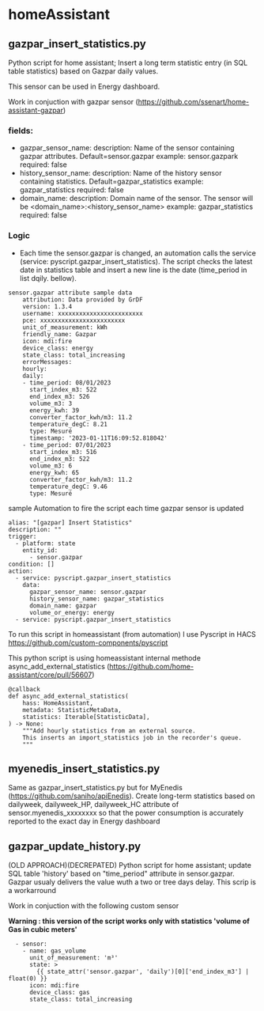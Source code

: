 # homeAssistant
## gazpar_insert_statistics.py
Python script for home assistant; Insert a long term statistic entry (in SQL table statistics) based on Gazpar daily values. 

This sensor can be used in Energy dashboard.

Work in conjuction with gazpar sensor (https://github.com/ssenart/home-assistant-gazpar)


### fields:
* gazpar_sensor_name:
     description: Name of the sensor containing gazpar attributes. Default=sensor.gazpar
     example: sensor.gazpark
     required: false
* history_sensor_name:
     description: Name of the history sensor containing statistics. Default=gazpar_statistics
     example: gazpar_statistics
     required: false
 * domain_name:
     description: Domain name of the sensor. The sensor will be <domain_name>:<history_sensor_name>
     example: gazpar_statistics
     required: false
     
### Logic
* Each time the sensor.gazpar is changed, an automation calls the service (service: pyscript.gazpar_insert_statistics). The script checks the latest date in statistics table and insert a new line is the date (time_period in list dqily. bellow). 


```
sensor.gazpar attribute sample data
    attribution: Data provided by GrDF
    version: 1.3.4
    username: xxxxxxxxxxxxxxxxxxxxxxxx
    pce: xxxxxxxxxxxxxxxxxxxxxxxx
    unit_of_measurement: kWh
    friendly_name: Gazpar
    icon: mdi:fire
    device_class: energy
    state_class: total_increasing
    errorMessages: 
    hourly: 
    daily: 
    - time_period: 08/01/2023
      start_index_m3: 522
      end_index_m3: 526
      volume_m3: 3
      energy_kwh: 39
      converter_factor_kwh/m3: 11.2
      temperature_degC: 8.21
      type: Mesuré
      timestamp: '2023-01-11T16:09:52.818042'
    - time_period: 07/01/2023
      start_index_m3: 516
      end_index_m3: 522
      volume_m3: 6
      energy_kwh: 65
      converter_factor_kwh/m3: 11.2
      temperature_degC: 9.46
      type: Mesuré
```

sample Automation to fire the script each time gazpar sensor is updated
```
alias: "[gazpar] Insert Statistics"
description: ""
trigger:
  - platform: state
    entity_id:
      - sensor.gazpar
condition: []
action:
  - service: pyscript.gazpar_insert_statistics
    data:
      gazpar_sensor_name: sensor.gazpar
      history_sensor_name: gazpar_statistics
      domain_name: gazpar
      volume_or_energy: energy
  - service: pyscript.gazpar_insert_statistics
```

To run this script in homeassistant (from automation) I use Pyscript in HACS https://github.com/custom-components/pyscript

This python script is using homeassistant internal methode async_add_external_statistics (https://github.com/home-assistant/core/pull/56607)
```
@callback
def async_add_external_statistics(
    hass: HomeAssistant,
    metadata: StatisticMetaData,
    statistics: Iterable[StatisticData],
) -> None:
    """Add hourly statistics from an external source.
    This inserts an import_statistics job in the recorder's queue.
    """
```


## myenedis_insert_statistics.py

Same as gazpar_insert_statistics.py but for MyEnedis (https://github.com/saniho/apiEnedis). Create long-term statistics based on dailyweek, dailyweek_HP, dailyweek_HC attribute of sensor.myenedis_xxxxxxxx so that the power consumption is accurately reported to the exact day in Energy dashboard 

## gazpar_update_history.py
(OLD APPROACH)(DECREPATED)
Python script for home assistant; update SQL table 'history' based on "time_period" attribute in sensor.gazpar. 
Gazpar usualy delivers the value wuth a two or tree days delay. 
This scrip is a workarround

Work in conjuction with the following custom sensor 

**Warning : this version of the script works only with statistics 'volume of Gas in cubic meters'**

```
  - sensor:
    - name: gas_volume
      unit_of_measurement: 'm³'
      state: >
        {{ state_attr('sensor.gazpar', 'daily')[0]['end_index_m3'] | float(0) }}
      icon: mdi:fire
      device_class: gas
      state_class: total_increasing
```
